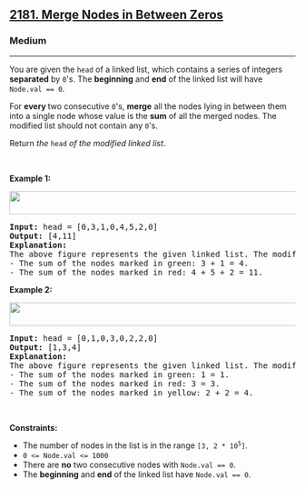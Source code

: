 <h2><a href="https://leetcode.com/problems/merge-nodes-in-between-zeros/">2181. Merge Nodes in Between Zeros</a></h2><h3>Medium</h3><hr><div style="user-select: auto;"><p style="user-select: auto;">You are given the <code style="user-select: auto;">head</code> of a linked list, which contains a series of integers <strong style="user-select: auto;">separated</strong> by <code style="user-select: auto;">0</code>'s. The <strong style="user-select: auto;">beginning</strong> and <strong style="user-select: auto;">end</strong> of the linked list will have <code style="user-select: auto;">Node.val == 0</code>.</p>

<p style="user-select: auto;">For <strong style="user-select: auto;">every </strong>two consecutive <code style="user-select: auto;">0</code>'s, <strong style="user-select: auto;">merge</strong> all the nodes lying in between them into a single node whose value is the <strong style="user-select: auto;">sum</strong> of all the merged nodes. The modified list should not contain any <code style="user-select: auto;">0</code>'s.</p>

<p style="user-select: auto;">Return <em style="user-select: auto;">the</em> <code style="user-select: auto;">head</code> <em style="user-select: auto;">of the modified linked list</em>.</p>

<p style="user-select: auto;">&nbsp;</p>
<p style="user-select: auto;"><strong class="example" style="user-select: auto;">Example 1:</strong></p>
<img alt="" src="https://assets.leetcode.com/uploads/2022/02/02/ex1-1.png" style="width: 600px; height: 41px; user-select: auto;">
<pre style="user-select: auto;"><strong style="user-select: auto;">Input:</strong> head = [0,3,1,0,4,5,2,0]
<strong style="user-select: auto;">Output:</strong> [4,11]
<strong style="user-select: auto;">Explanation:</strong> 
The above figure represents the given linked list. The modified list contains
- The sum of the nodes marked in green: 3 + 1 = 4.
- The sum of the nodes marked in red: 4 + 5 + 2 = 11.
</pre>

<p style="user-select: auto;"><strong class="example" style="user-select: auto;">Example 2:</strong></p>
<img alt="" src="https://assets.leetcode.com/uploads/2022/02/02/ex2-1.png" style="width: 600px; height: 41px; user-select: auto;">
<pre style="user-select: auto;"><strong style="user-select: auto;">Input:</strong> head = [0,1,0,3,0,2,2,0]
<strong style="user-select: auto;">Output:</strong> [1,3,4]
<strong style="user-select: auto;">Explanation:</strong> 
The above figure represents the given linked list. The modified list contains
- The sum of the nodes marked in green: 1 = 1.
- The sum of the nodes marked in red: 3 = 3.
- The sum of the nodes marked in yellow: 2 + 2 = 4.
</pre>

<p style="user-select: auto;">&nbsp;</p>
<p style="user-select: auto;"><strong style="user-select: auto;">Constraints:</strong></p>

<ul style="user-select: auto;">
	<li style="user-select: auto;">The number of nodes in the list is in the range <code style="user-select: auto;">[3, 2 * 10<sup style="user-select: auto;">5</sup>]</code>.</li>
	<li style="user-select: auto;"><code style="user-select: auto;">0 &lt;= Node.val &lt;= 1000</code></li>
	<li style="user-select: auto;">There are <strong style="user-select: auto;">no</strong> two consecutive nodes with <code style="user-select: auto;">Node.val == 0</code>.</li>
	<li style="user-select: auto;">The <strong style="user-select: auto;">beginning</strong> and <strong style="user-select: auto;">end</strong> of the linked list have <code style="user-select: auto;">Node.val == 0</code>.</li>
</ul>
</div>